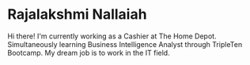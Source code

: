 # Rajalakshmi Nallaiah
Hi there!
I'm currently working as a Cashier at The Home Depot.
Simultaneously learning Business Intelligence Analyst through TripleTen Bootcamp.
My dream job is to work in the IT field.

